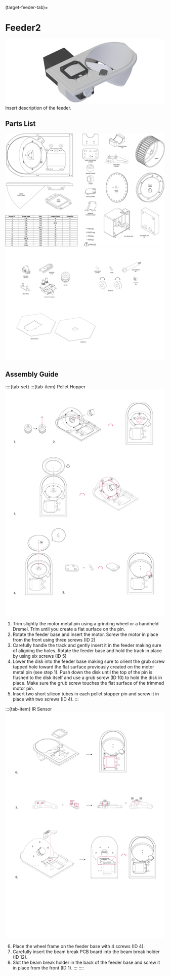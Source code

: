 (target-feeder-tab)=
# Feeder2
![Feeder](../../_static/images/feeder.png)
Insert description of the feeder.

## Parts List
![Parts1](../../_static/images/feeder-main.png)
![Parts2](../../_static/images/feeder-parts.png)

## Assembly Guide
::::{tab-set}
:::{tab-item} Pellet Hopper
![Assembly](../../_static/images/feeder-pellet-hopper.png)

1. Trim slightly the motor metal pin using a grinding wheel or a handheld Dremel. Trim until you create a flat surface on the pin. 
2. Rotate the feeder base and insert the motor. Screw the motor in place from the front using three screws (ID 2)
3. Carefully handle the track and gently insert it in the feeder making sure of aligning the holes. Rotate the feeder base and hold the track in place by using six screws (ID 5)
4. Lower the disk into the feeder base making sure to orient the grub screw tapped hole toward the flat surface previously created on the motor metal pin (see step 1). Push down the disk until the top of the pin is flushed to the disk itself and use a grub screw (ID 10) to hold the disk in place. Make sure the grub screw touches the flat surface of the trimmed motor pin.
5. Insert two short silicon tubes in each pellet stopper pin and screw it in place with two screws (ID 4). 
:::

:::{tab-item} IR Sensor
![Assembly](../../_static/images/feeder-ir-sensor.png)

6. Place the wheel frame on the feeder base with 4 screws (ID 4).
7. Carefully insert the beam break PCB board into the beam break holder (ID 12).
8. Slot the beam break holder in the back of the feeder base and screw it in place from the front (ID 1).
:::
::::


